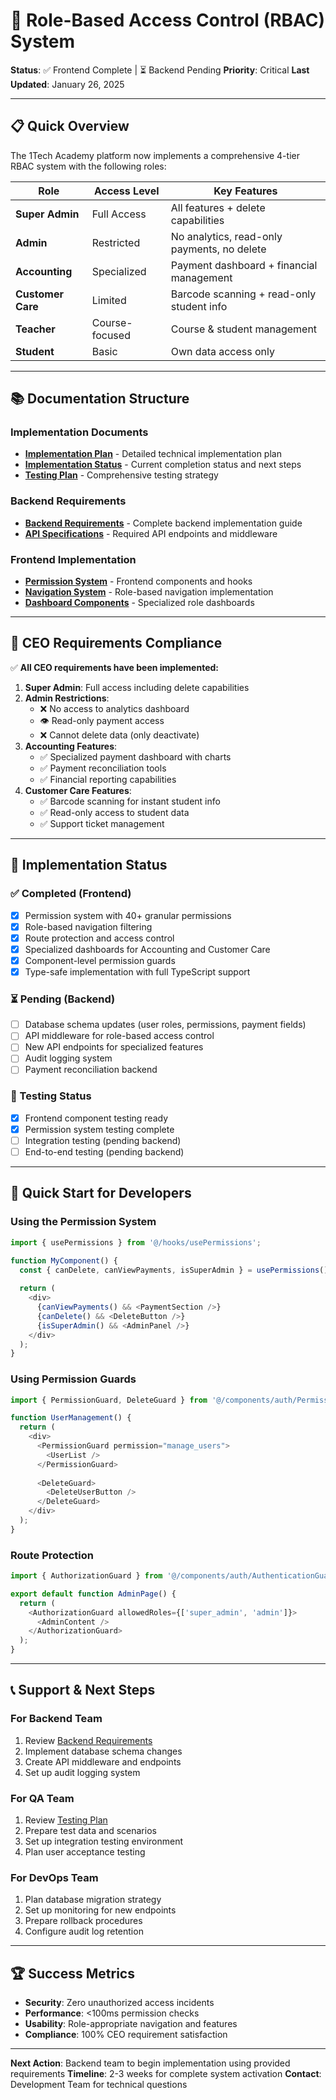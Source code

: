 # 🔐 Role-Based Access Control (RBAC) System

**Status**: ✅ Frontend Complete | ⏳ Backend Pending
**Priority**: Critical
**Last Updated**: January 26, 2025

---

## 📋 Quick Overview

The 1Tech Academy platform now implements a comprehensive 4-tier RBAC system with the following roles:

| Role | Access Level | Key Features |
|------|-------------|--------------|
| **Super Admin** | Full Access | All features + delete capabilities |
| **Admin** | Restricted | No analytics, read-only payments, no delete |
| **Accounting** | Specialized | Payment dashboard + financial management |
| **Customer Care** | Limited | Barcode scanning + read-only student info |
| **Teacher** | Course-focused | Course & student management |
| **Student** | Basic | Own data access only |

---

## 📚 Documentation Structure

### Implementation Documents
- **[Implementation Plan](./rbac-implementation-plan.md)** - Detailed technical implementation plan
- **[Implementation Status](./rbac-implementation-status.md)** - Current completion status and next steps
- **[Testing Plan](./rbac-testing-plan.md)** - Comprehensive testing strategy

### Backend Requirements
- **[Backend Requirements](./backend-rbac-requirements.md)** - Complete backend implementation guide
- **[API Specifications](./api-specifications.md)** - Required API endpoints and middleware

### Frontend Implementation
- **[Permission System](./frontend-implementation.md)** - Frontend components and hooks
- **[Navigation System](./navigation-system.md)** - Role-based navigation implementation
- **[Dashboard Components](./dashboard-components.md)** - Specialized role dashboards

---

## 🎯 CEO Requirements Compliance

✅ **All CEO requirements have been implemented:**

1. **Super Admin**: Full access including delete capabilities
2. **Admin Restrictions**: 
   - ❌ No access to analytics dashboard
   - 👁️ Read-only payment access
   - ❌ Cannot delete data (only deactivate)
3. **Accounting Features**:
   - ✅ Specialized payment dashboard with charts
   - ✅ Payment reconciliation tools
   - ✅ Financial reporting capabilities
4. **Customer Care Features**:
   - ✅ Barcode scanning for instant student info
   - ✅ Read-only access to student data
   - ✅ Support ticket management

---

## 🚀 Implementation Status

### ✅ Completed (Frontend)
- [x] Permission system with 40+ granular permissions
- [x] Role-based navigation filtering
- [x] Route protection and access control
- [x] Specialized dashboards for Accounting and Customer Care
- [x] Component-level permission guards
- [x] Type-safe implementation with full TypeScript support

### ⏳ Pending (Backend)
- [ ] Database schema updates (user roles, permissions, payment fields)
- [ ] API middleware for role-based access control
- [ ] New API endpoints for specialized features
- [ ] Audit logging system
- [ ] Payment reconciliation backend

### 🧪 Testing Status
- [x] Frontend component testing ready
- [x] Permission system testing complete
- [ ] Integration testing (pending backend)
- [ ] End-to-end testing (pending backend)

---

## 🔧 Quick Start for Developers

### Using the Permission System
```typescript
import { usePermissions } from '@/hooks/usePermissions';

function MyComponent() {
  const { canDelete, canViewPayments, isSuperAdmin } = usePermissions();
  
  return (
    <div>
      {canViewPayments() && <PaymentSection />}
      {canDelete() && <DeleteButton />}
      {isSuperAdmin() && <AdminPanel />}
    </div>
  );
}
```

### Using Permission Guards
```typescript
import { PermissionGuard, DeleteGuard } from '@/components/auth/PermissionGuard';

function UserManagement() {
  return (
    <div>
      <PermissionGuard permission="manage_users">
        <UserList />
      </PermissionGuard>
      
      <DeleteGuard>
        <DeleteUserButton />
      </DeleteGuard>
    </div>
  );
}
```

### Route Protection
```typescript
import { AuthorizationGuard } from '@/components/auth/AuthenticationGuard';

export default function AdminPage() {
  return (
    <AuthorizationGuard allowedRoles={['super_admin', 'admin']}>
      <AdminContent />
    </AuthorizationGuard>
  );
}
```

---

## 📞 Support & Next Steps

### For Backend Team
1. Review [Backend Requirements](./backend-rbac-requirements.md)
2. Implement database schema changes
3. Create API middleware and endpoints
4. Set up audit logging system

### For QA Team
1. Review [Testing Plan](./rbac-testing-plan.md)
2. Prepare test data and scenarios
3. Set up integration testing environment
4. Plan user acceptance testing

### For DevOps Team
1. Plan database migration strategy
2. Set up monitoring for new endpoints
3. Prepare rollback procedures
4. Configure audit log retention

---

## 🏆 Success Metrics

- **Security**: Zero unauthorized access incidents
- **Performance**: <100ms permission checks
- **Usability**: Role-appropriate navigation and features
- **Compliance**: 100% CEO requirement satisfaction

---

**Next Action**: Backend team to begin implementation using provided requirements
**Timeline**: 2-3 weeks for complete system activation
**Contact**: Development Team for technical questions
